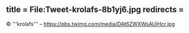 title = File:Tweet-krolafs-8b1yj6.jpg
redirects =
---

© '''krolafs''' – https://pbs.twimg.com/media/DAt6ZWXWsAUjHcr.jpg